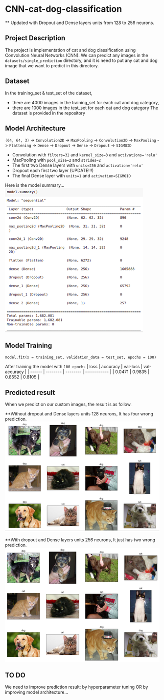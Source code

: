 # CNN-cat-dog-classification

** Updated with Dropout and Dense layers units from 128 to 256 neurons.

## Project Description
The project is implementation of cat and dog classification using Convolution Neural Networks (CNN). We can predict any images in the `datasets/single_prediction` directory, and it is need to put any cat and dog image that we want to predict in this directory.

## Dataset
In the training_set & test_set of the dataset, 
* there are 4000 images in the training_set for each cat and dog category, 
* there are 1000 images in the test_set for each cat and dog category
The dataset is provided in the repository

## Model Architecture

`(64, 64, 3)` -> `Convolution2D` ->  `MaxPooling` -> `Convolution2D` -> `MaxPooling` ->  `Flattening` -> `Dense` -> `Dropout` -> `Dense` -> `Dropout` -> `SIGMOID`

* Convolution with `filters=32` and `kernel_size=3` and `activations='relu'`
* MaxPooling with `pool_size=2` and `strides=2`
* The first two Dense layers with `units=256` and `activation='relu'`
* Dropout each first two layer (UPDATE!!!)
* The final Dense layer with `units=1` and `activation=SIGMOID `

Here is the model summary...
<img src="images/model_summary.png">

## Model Training
```
model.fit(x = training_set, validation_data = test_set, epochs = 100)
```
After training the model with `100 epochs`
| loss   | accuracy | val-loss | val-accuracy |
| ------ | -------- | -------- | ------------ |
| 0.0471 | 0.9835   | 0.8552   |   0.8105     |

## Predicted result
When we predict on our custom images, the result is as follow.

**Without dropout and Dense layers units 128 neurons, It has four wrong prediction.
<img src="images/cat-dog-predict-result.png">

**With dropout and Dense layers units 256 neurons, It just has two wrong prediction.
<img src="images/cat-dog-predict-update.png">

## TO DO
We need to improve prediction result: by hyperparameter tuning OR by improving model architecture...

